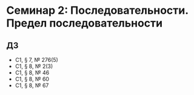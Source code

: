 # Семинар 2: Последовательности. Предел последовательности

## ДЗ

* С1, § 7, № 276(5)
* С1, § 8, № 2(3)
* С1, § 8, № 46
* С1, § 8, № 60
* С1, § 8, № 67

